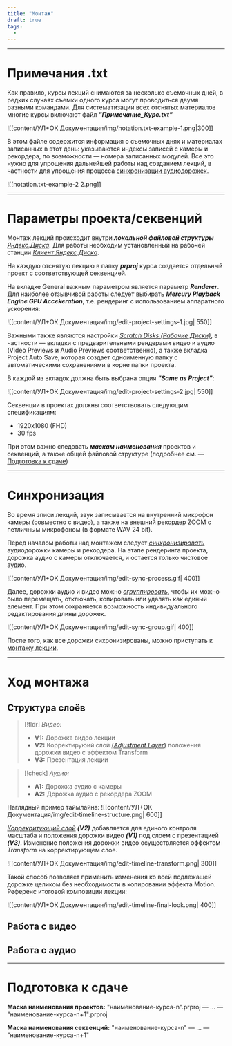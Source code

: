 ```yaml
---
title: "Монтаж"
draft: true
tags:
  - 
---
```

----
# Примечания .txt

Как правило, курсы лекций снимаются за несколько съемочных дней, в редких случаях съемки одного курса могут проводиться двумя разными командами. Для систематизации всех отснятых материалов многие курсы включают файл **_"Примечание_Курс.txt"_**

![[content/УЛ+ОК Документация/img/notation.txt-example-1.png|300]]

В этом файле содержится информация о съемочных днях и материалах записанных в этот день: указываются индексы записей с камеры и рекордера, по возможности — номера записанных модулей. Все это нужно для упрощения дальнейшей работы над созданием лекций, в частности для упрощения процесса [синхронизации аудиодорожек](#Синхронизация).

![[notation.txt-example-2 2.png]]

----
# Параметры проекта/секвенций

Монтаж лекций происходит внутри ***локальной файловой структуры*** [*Яндекс.Диска*](https://disk.yandex.ru). Для работы необходим установленный на рабочей станции [*Клиент Яндекс.Диска*](https://360.yandex.ru/disk/download/). 

На каждую отснятую лекцию в папку ***prproj*** курса создается отдельный проект с соответствующей секвенцией. 

На вкладке General важным параметром является параметр ***Renderer***. Для наиболее отзывчивой работы следует выбирать ***Mercury Playback Engine GPU Accekeration***, т.е. рендеринг с использованием аппаратного ускорения: 

![[content/УЛ+ОК Документация/img/edit-project-settings-1.jpg| 550]]

Важными также являются настройки [*Scratch Disks (Рабочие Диски)*](https://helpx.adobe.com/ru/premiere-elements/using/scratch-disks.html), в частности — вкладки с предварительными рендерами видео и аудио (Video Previews и Audio Previews соответственно), а также вкладка Project Auto Save, которая создает одноименную папку с автоматическими сохранениями в корне папки проекта. 

В каждой из вкладок должна быть выбрана опция ***"Same as Project"***:

![[content/УЛ+ОК Документация/img/edit-project-settings-2.jpg| 550]]

Секвенции в проектах должны соответствовать следующим спецификациям:
- 1920x1080 (FHD)
- 30 fps

При этом важно следовать ***маскам наименования*** проектов и секвенций, а также общей файловой структуре (подробнее см. — [Подготовка к сдаче](#Подготовка%20к%20сдаче))

---
# Синхронизация
Во время зписи лекций, звук записывается на внутренний микрофон камеры (совместно с видео), а также на внешний рекордер ZOOM с петличным микрофоном (в формате WAV 24 bit). 

Перед началом работы над монтажем следует [*синхронизировать*](https://helpx.adobe.com/premiere-pro/using/synchronizing-audio-video-merge-clips.html#:~:text=merging%20the%20clips.-,Synchronize%20clips%20in%20the%20Timeline%20panel,-Synchronizing%20clips%20aligns) аудиодорожки камеры и рекордера. На этапе рендеринга проекта, дорожка аудио с камеры отключается, и остается только чистовое аудио. 

![[content/УЛ+ОК Документация/img/edit-sync-process.gif| 400]]

Далее, дорожки аудио и видео можно [*сгруппировать*](https://helpx.adobe.com/ru/premiere-elements/using/grouping-linking-disabling-clips.html), чтобы их можно было перемещать, отключать, копировать или удалять как единый элемент. При этом сохраняется возможность индивидуального редактирования длины дорожек. 

![[content/УЛ+ОК Документация/img/edit-sync-group.gif| 400]]

После того, как все дорожки сихронизированы, можно приступать к [монтажу лекции](Монтаж.md#Ход%20монтажа).

----
# Ход монтажа

## Структура слоёв

> [!tldr] *Видео:*
> - **V1:** Дорожка видео лекции
> - **V2:** Корректируюий слой [(*Adjustment Layer*)](https://helpx.adobe.com/premiere-pro/using/help-tutorials-adjustment-layers.html) положения дорожки видео с эффектом Transform
> - **V3:** Презентация лекции

> [!check] *Аудио:*
> - **A1:** Дорожка аудио с камеры
> - **A2:** Дорожка аудио с рекордера ZOOM

Наглядный пример таймлайна:
![[content/УЛ+ОК Документация/img/edit-timeline-structure.png| 600]]

[*Коррекритующий слой*](https://helpx.adobe.com/premiere-pro/using/help-tutorials-adjustment-layers.html) ***(V2)*** добавляется для единого контроля масштаба и положения дорожки видео ***(V1)*** под слоем с презентацией ***(V3)***. Изменение положения дорожки видео осуществляется эффектом *Transform* на корректирующем слое. 

![[content/УЛ+ОК Документация/img/edit-timeline-transform.png| 300]]

Такой способ позволяет применить изменения ко всей подлежащей дорожке целиком без необходимости в копировании эффекта Motion. 
Референс итоговой композиции лекции:

![[content/УЛ+ОК Документация/img/edit-timeline-final-look.png| 400]]

## Работа с видео
## Работа с аудио

-----
# Подготовка к сдаче

**Маска наименования проектов:**
"наименование-курса-n".prproj — … — "наименование-курса-n+1".prproj

**Маска наименования секвенций:**
"наименование-курса-n" — … — "наименование-курса-n+1"